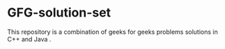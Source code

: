 # GFG-solution-set
This repository is a combination of geeks for geeks problems solutions in C++ and Java .
